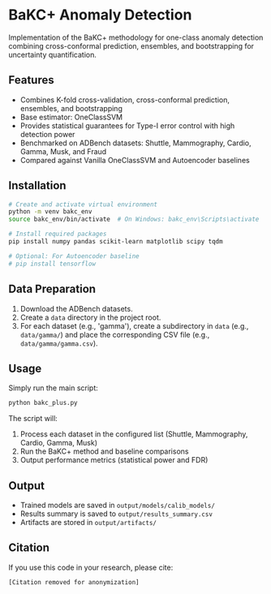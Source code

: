 # BaKC+ Anomaly Detection

Implementation of the BaKC+ methodology for one-class anomaly detection combining cross-conformal prediction, ensembles, and bootstrapping for uncertainty quantification.

## Features

- Combines K-fold cross-validation, cross-conformal prediction, ensembles, and bootstrapping
- Base estimator: OneClassSVM
- Provides statistical guarantees for Type-I error control with high detection power
- Benchmarked on ADBench datasets: Shuttle, Mammography, Cardio, Gamma, Musk, and Fraud
- Compared against Vanilla OneClassSVM and Autoencoder baselines

## Installation

```bash
# Create and activate virtual environment
python -m venv bakc_env
source bakc_env/bin/activate  # On Windows: bakc_env\Scripts\activate

# Install required packages
pip install numpy pandas scikit-learn matplotlib scipy tqdm

# Optional: For Autoencoder baseline
# pip install tensorflow
```

## Data Preparation

1. Download the ADBench datasets.
2. Create a `data` directory in the project root.
3. For each dataset (e.g., 'gamma'), create a subdirectory in `data` (e.g., `data/gamma/`) and place the corresponding CSV file (e.g., `data/gamma/gamma.csv`).

## Usage

Simply run the main script:

```bash
python bakc_plus.py
```

The script will:
1. Process each dataset in the configured list (Shuttle, Mammography, Cardio, Gamma, Musk)
2. Run the BaKC+ method and baseline comparisons 
3. Output performance metrics (statistical power and FDR)

## Output

- Trained models are saved in `output/models/calib_models/`
- Results summary is saved to `output/results_summary.csv`
- Artifacts are stored in `output/artifacts/`

## Citation

If you use this code in your research, please cite:

```
[Citation removed for anonymization]
```
